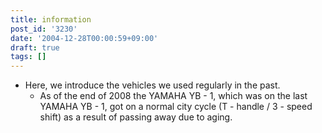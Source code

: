 ```yaml
---
title: information
post_id: '3230'
date: '2004-12-28T00:00:59+09:00'
draft: true
tags: []
---
```


*   Here, we introduce the vehicles we used regularly in the past.
    *   As of the end of 2008 the YAMAHA YB - 1, which was on the last YAMAHA YB - 1, got on a normal city cycle (T - handle / 3 - speed shift) as a result of passing away due to aging.
